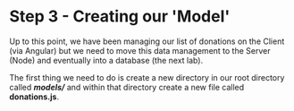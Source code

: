 # Step 3 - Creating our 'Model'

Up to this point, we have been managing our list of donations on the Client (via Angular) but we need to move this data management to the Server (Node) and eventually into a database (the next lab).

The first thing we need to do is create a new directory in our root directory called ***models/*** and within that directory create a new file called **donations.js**.